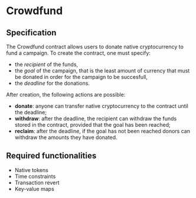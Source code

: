 # Crowdfund

## Specification

The Crowdfund contract allows users to donate native cryptocurrency to fund a campaign. To create the contract, one must specify:
- the *recipient* of the funds,
- the *goal* of the campaign, that is the least amount of currency that must be donated in order for the campaign to be succesfull,
- the *deadline* for the donations.

After creation, the following actions are possible:
- **donate**: anyone can transfer native cryptocurrency to the contract until the deadline;
- **withdraw**: after the deadline, the recipient can withdraw the funds stored in the contract, provided that the goal has been reached;
- **reclaim**: after the deadline, if the goal has not been reached donors can withdraw the amounts they have donated.

## Required functionalities

- Native tokens
- Time constraints
- Transaction revert
- Key-value maps
